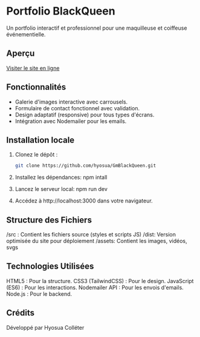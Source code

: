 # Portfolio BlackQueen

Un portfolio interactif et professionnel pour une maquilleuse et coiffeuse événementielle.

## Aperçu

[Visiter le site en ligne](https://gmblackqueen.fr)

## Fonctionnalités

- Galerie d'images interactive avec carrousels.
- Formulaire de contact fonctionnel avec validation.
- Design adaptatif (responsive) pour tous types d'écrans.
- Intégration avec Nodemailer pour les emails.

## Installation locale

1. Clonez le dépôt :
   ```bash
   git clone https://github.com/hyosua/GmBlackQueen.git

2. Installez les dépendances:
    npm intall

3. Lancez le serveur local:
    npm run dev

4. Accédez à http://localhost:3000 dans votre navigateur.


## Structure des Fichiers

/src : Contient les fichiers source (styles et scripts JS)
/dist: Version optimisée du site pour déploiement
/assets: Contient les images, vidéos, svgs

## Technologies Utilisées

HTML5 : Pour la structure.
CSS3 (TailwindCSS) : Pour le design.
JavaScript (ES6) : Pour les interactions.
Nodemailer API : Pour les envois d'emails.
Node.js : Pour le backend.

## Crédits

Développé par Hyosua Colléter

